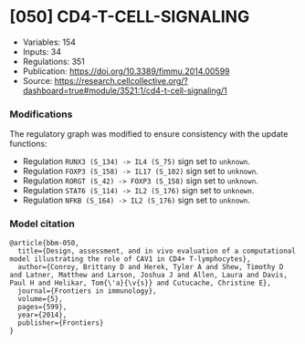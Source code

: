 # \[050\] CD4-T-CELL-SIGNALING

 - Variables: 154
 - Inputs: 34
 - Regulations: 351
 - Publication: https://doi.org/10.3389/fimmu.2014.00599
 - Source: https://research.cellcollective.org/?dashboard=true#module/3521:1/cd4-t-cell-signaling/1


### Modifications

The regulatory graph was modified to ensure consistency with the update functions: 

 - Regulation `RUNX3 (S_134) -> IL4 (S_75)` sign set to `unknown`.
 - Regulation `FOXP3 (S_158) -> IL17 (S_102)` sign set to `unknown`.
 - Regulation `RORGT (S_42) -> FOXP3 (S_158)` sign set to `unknown`.
 - Regulation `STAT6 (S_114) -> IL2 (S_176)` sign set to `unknown`.
 - Regulation `NFKB (S_164) -> IL2 (S_176)` sign set to `unknown`.


### Model citation

```
@article{bbm-050,
  title={Design, assessment, and in vivo evaluation of a computational model illustrating the role of CAV1 in CD4+ T-lymphocytes},
  author={Conroy, Brittany D and Herek, Tyler A and Shew, Timothy D and Latner, Matthew and Larson, Joshua J and Allen, Laura and Davis, Paul H and Helikar, Tom{\'a}{\v{s}} and Cutucache, Christine E},
  journal={Frontiers in immunology},
  volume={5},
  pages={599},
  year={2014},
  publisher={Frontiers}
}
```

